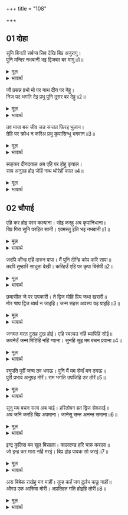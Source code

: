 +++
title = "108"

+++


## 01 दोहा
सुनि बिनती सर्बग्य सिव देखि बिप्र अनुरागु।  
पुनि मन्दिर नभबानी भइ द्विजबर बर मागु॥1॥  

<details><summary>मूल</summary>

सुनि बिनती सर्बग्य सिव देखि बिप्र अनुरागु।  
पुनि मन्दिर नभबानी भइ द्विजबर बर मागु॥1॥  
</details>

<details><summary>भावार्थ</summary>

सर्वज्ञ शिवजी ने विनती सुनी और ब्राह्मण का प्रेम देखा। तब मन्दिर में आकाशवाणी हुई कि हे द्विजश्रेष्ठ! वर माँगो॥1॥  
</details>

जौं प्रसन्न प्रभो मो पर नाथ दीन पर नेहु।  
निज पद भगति देइ प्रभु पुनि दूसर बर देहु॥2॥  

<details><summary>मूल</summary>

जौं प्रसन्न प्रभो मो पर नाथ दीन पर नेहु।  
निज पद भगति देइ प्रभु पुनि दूसर बर देहु॥2॥  
</details>

<details><summary>भावार्थ</summary>

(ब्राह्मण ने कहा-) हे प्रभो! यदि आप मुझ पर प्रसन्न हैं और हे नाथ! यदि इस दीन पर आपका स्नेह है, तो पहले अपने चरणों की भक्ति देकर फिर दूसरा वर दीजिए॥2॥  
</details>

तव माया बस जीव जड सन्तत फिरइ भुलान।  
तेहि पर क्रोध न करिअ प्रभु कृपासिन्धु भगवान॥3॥  

<details><summary>मूल</summary>

तव माया बस जीव जड सन्तत फिरइ भुलान।  
तेहि पर क्रोध न करिअ प्रभु कृपासिन्धु भगवान॥3॥  
</details>

<details><summary>भावार्थ</summary>

हे प्रभो! यह अज्ञानी जीव आपकी माया के वश होकर निरन्तर भूला फिरता है। हे कृपा के समुद्र भगवान्‌! उस पर क्रोध न कीजिए॥3॥  
</details>

सङ्कर दीनदयाल अब एहि पर होहु कृपाल।  
साप अनुग्रह होइ जेहिं नाथ थोरेहीं काल॥4॥  

<details><summary>मूल</summary>

सङ्कर दीनदयाल अब एहि पर होहु कृपाल।  
साप अनुग्रह होइ जेहिं नाथ थोरेहीं काल॥4॥  
</details>

<details><summary>भावार्थ</summary>

हे दीनों पर दया करने वाले (कल्याणकारी) शङ्कर! अब इस पर कृपालु होइए (कृपा कीजिए), जिससे हे नाथ! थोडे ही समय में इस पर शाप के बाद अनुग्रह (शाप से मुक्ति) हो जाए॥4॥  
</details>





## 02 चौपाई
एहि कर होइ परम कल्याना। सोइ करहु अब कृपानिधाना॥  
बिप्र गिरा सुनि परहित सानी। एवमस्तु इति भइ नभबानी॥1॥  

<details><summary>मूल</summary>

एहि कर होइ परम कल्याना। सोइ करहु अब कृपानिधाना॥  
बिप्र गिरा सुनि परहित सानी। एवमस्तु इति भइ नभबानी॥1॥  
</details>

<details><summary>भावार्थ</summary>

हे कृपानिधान! अब वही कीजिए, जिससे इसका परम कल्याण हो। दूसरे के हित से सनी हुई ब्राह्मण की वाणी सुनकर फिर आकाशवाणी हुई- 'एवमस्तु' (ऐसा ही हो)॥1॥  
</details>

जदपि कीन्ह एहिं दारुन पापा। मैं पुनि दीन्हि कोप करि सापा॥  
तदपि तुम्हारि साधुता देखी। करिहउँ एहि पर कृपा बिसेषी॥2॥  

<details><summary>मूल</summary>

जदपि कीन्ह एहिं दारुन पापा। मैं पुनि दीन्हि कोप करि सापा॥  
तदपि तुम्हारि साधुता देखी। करिहउँ एहि पर कृपा बिसेषी॥2॥  
</details>

<details><summary>भावार्थ</summary>

यद्यपि इसने भयानक पाप किया है और मैन्ने भी इसे क्रोध करके शाप दिया है, तो भी तुम्हारी साधुता देखकर मैं इस पर विशेष कृपा करूँगा॥2॥  
</details>

<div class="audioEmbed"  caption="AIR-वाचनम्" src="https://archive
.org/download/rAmcharitmAnas-AIR/EPI-395.mp3"></div>

छमासील जे पर उपकारी। ते द्विज मोहि प्रिय जथा खरारी॥  
मोर श्राप द्विज ब्यर्थ न जाइहि। जन्म सहस अवस्य यह पाइहि॥3॥  

<details><summary>मूल</summary>

छमासील जे पर उपकारी। ते द्विज मोहि प्रिय जथा खरारी॥  
मोर श्राप द्विज ब्यर्थ न जाइहि। जन्म सहस अवस्य यह पाइहि॥3॥  
</details>

<details><summary>भावार्थ</summary>

हे द्विज! जो क्षमाशील एवं परोपकारी होते हैं, वे मुझे वैसे ही प्रिय हैं जैसे खरारि श्री रामचन्द्रजी। हे द्विज! मेरा शाप व्यर्थ नहीं जाएगा। यह हजार जन्म अवश्य पाएगा॥3॥  
</details>

जनमत मरत दुसह दुख होई। एहि स्वल्पउ नहिं ब्यापिहि सोई॥  
कवनेउँ जन्म मिटिहि नहिं ग्याना। सुनहि सूद्र मम बचन प्रवाना॥4॥  

<details><summary>मूल</summary>

जनमत मरत दुसह दुख होई। एहि स्वल्पउ नहिं ब्यापिहि सोई॥  
कवनेउँ जन्म मिटिहि नहिं ग्याना। सुनहि सूद्र मम बचन प्रवाना॥4॥  
</details>

<details><summary>भावार्थ</summary>

परन्तु जन्मने और मरने में जो दुःसह दुःख होता है, इसको वह दुःख जरा भी न व्यापेगा और किसी भी जन्म में इसका ज्ञान नहीं मिटेगा। हे शूद्र! मेरा प्रामाणिक (सत्य) वचन सुन॥4॥  
</details>

रघुपति पुरीं जन्म तव भयऊ। पुनि मैं मम सेवाँ मन दयऊ॥  
पुरी प्रभाव अनुग्रह मोरें। राम भगति उपजिहि उर तोरें॥5॥  

<details><summary>मूल</summary>

रघुपति पुरीं जन्म तव भयऊ। पुनि मैं मम सेवाँ मन दयऊ॥  
पुरी प्रभाव अनुग्रह मोरें। राम भगति उपजिहि उर तोरें॥5॥  
</details>

<details><summary>भावार्थ</summary>

(प्रथम तो) तेरा जन्म श्री रघुनाथजी की पुरी में हुआ। फिर तूने मेरी सेवा में मन लगाया। पुरी के प्रभाव और मेरी कृपा से तेरे हृदय में रामभक्ति उत्पन्न होगी॥5॥  
</details>

सुनु मम बचन सत्य अब भाई। हरितोषन ब्रत द्विज सेवकाई॥  
अब जनि करहि बिप्र अपमाना। जानेसु सन्त अनन्त समाना॥6॥  

<details><summary>मूल</summary>

सुनु मम बचन सत्य अब भाई। हरितोषन ब्रत द्विज सेवकाई॥  
अब जनि करहि बिप्र अपमाना। जानेसु सन्त अनन्त समाना॥6॥  
</details>

<details><summary>भावार्थ</summary>

हे भाई! अब मेरा सत्य वचन सुन। द्विजों की सेवा ही भगवान्‌ को प्रसन्न करने वाला व्रत है। अब कभी ब्राह्मण का अपमान न करना। सन्तों को अनन्त श्री भगवान्‌ ही के समान जानना॥6॥  
</details>

इन्द्र कुलिस मम सूल बिसाला। कालदण्ड हरि चक्र कराला॥  
जो इन्ह कर मारा नहिं मरई। बिप्र द्रोह पावक सो जरई॥7॥  

<details><summary>मूल</summary>

इन्द्र कुलिस मम सूल बिसाला। कालदण्ड हरि चक्र कराला॥  
जो इन्ह कर मारा नहिं मरई। बिप्र द्रोह पावक सो जरई॥7॥  
</details>

<details><summary>भावार्थ</summary>

इन्द्र के वज्र, मेरे विशाल त्रिशूल, काल के दण्ड और श्री हरि के विकराल चक्र के मारे भी जो नहीं मरता, वह भी विप्रद्रोह रूपी अग्नि से भस्म हो जाता है॥7॥  
</details>

अस बिबेक राखेहु मन माहीं। तुम्ह कहँ जग दुर्लभ कछु नाहीं॥  
औरउ एक आसिषा मोरी। अप्रतिहत गति होइहि तोरी॥8॥  

<details><summary>मूल</summary>

अस बिबेक राखेहु मन माहीं। तुम्ह कहँ जग दुर्लभ कछु नाहीं॥  
औरउ एक आसिषा मोरी। अप्रतिहत गति होइहि तोरी॥8॥  
</details>

<details><summary>भावार्थ</summary>

ऐसा विवेक मन में रखना। फिर तुम्हारे लिए जगत्‌ में कुछ भी दुर्लभ न होगा। मेरा एक और भी आशीर्वाद है कि तुम्हारी सर्वत्र अबाध गति होगी (अर्थात्‌ तुम जहाँ जाना चाहोगे, वहीं बिना रोक-टोक के जा सकोगे)॥8॥  
</details>

